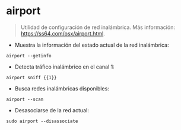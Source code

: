 # airport

> Utilidad de configuración de red inalámbrica.
> Más información: <https://ss64.com/osx/airport.html>.

- Muestra la información del estado actual de la red inalámbrica:

`airport --getinfo`

- Detecta tráfico inalámbrico en el canal 1:

`airport sniff {{1}}`

- Busca redes inalámbricas disponibles:

`airport --scan`

- Desasociarse de la red actual:

`sudo airport --disassociate`
